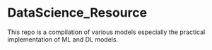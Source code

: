 # DataScience_Resource
This repo is a compilation of various models especially the practical implementation of ML and DL models.
